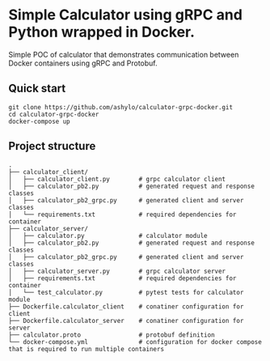 # Simple Calculator using gRPC and Python wrapped in Docker.

Simple POC of calculator that demonstrates communication between Docker containers using gRPC and Protobuf.


## Quick start

```shell
git clone https://github.com/ashylo/calculator-grpc-docker.git
cd calculator-grpc-docker
docker-compose up
```


## Project structure

```
.
├── calculator_client/
│   ├── calculator_client.py        # grpc calculator client
│   ├── calculator_pb2.py           # generated request and response classes
│   ├── calculator_pb2_grpc.py      # generated client and server classes
│   └── requirements.txt            # required dependencies for container
├── calculator_server/
│   ├── calculator.py               # calculator module
│   ├── calculator_pb2.py           # generated request and response classes
│   ├── calculator_pb2_grpc.py      # generated client and server classes
│   ├── calculator_server.py        # grpc calculator server
│   ├── requirements.txt            # required dependencies for container
│   └── test_calculator.py          # pytest tests for calculator module
├── Dockerfile.calculator_client    # conatiner configuration for client
├── Dockerfile.calculator_server    # conatiner configuration for server
├── calculator.proto                # protobuf definition
└── docker-compose.yml              # configuration for docker compose that is required to run multiple containers
```